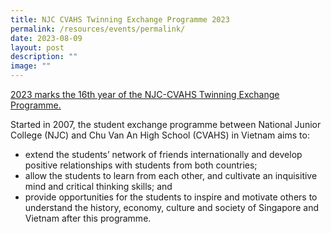 ```yaml
---
title: NJC CVAHS Twinning Exchange Programme 2023
permalink: /resources/events/permalink/
date: 2023-08-09
layout: post
description: ""
image: ""
---
```

<a href="https://www.facebook.com/nationaljc/posts/714635807342906">2023 marks the 16th year of the NJC-CVAHS Twinning Exchange Programme.</a>

Started in 2007, the student exchange programme between National Junior College (NJC) and Chu Van An High School (CVAHS) in Vietnam aims to: 
  
*  extend the students’ network of friends internationally and develop positive relationships with students from both countries;  
* allow the students to learn from each other, and cultivate an inquisitive mind and critical thinking skills; and  
* provide opportunities for the students to inspire and motivate others to understand the history, economy, culture and society of Singapore and Vietnam after this programme.